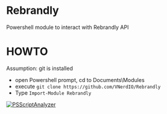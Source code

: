 # Rebrandly
Powershell module to interact with Rebrandly API

# HOWTO

Assumption: git is installed

- open Powershell prompt, cd to Documents\Modules
- execute `git clone https://github.com/VNerdIO/Rebrandly`
- Type `Import-Module Rebrandly`

[![PSScriptAnalyzer](https://github.com/VNerdIO/Rebrandly/actions/workflows/powershell.yml/badge.svg)](https://github.com/VNerdIO/Rebrandly/actions/workflows/powershell.yml)
